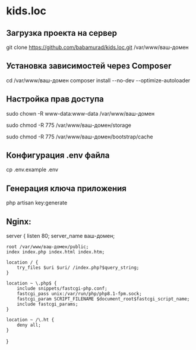# kids.loc

## Загрузка проекта на сервер
git clone https://github.com/babamurad/kids.loc.git /var/www/ваш-домен

## Установка зависимостей через Composer
cd /var/www/ваш-домен
composer install --no-dev --optimize-autoloader

## Настройка прав доступа
sudo chown -R www-data:www-data /var/www/ваш-домен  

sudo chmod -R 775 /var/www/ваш-домен/storage  

sudo chmod -R 775 /var/www/ваш-домен/bootstrap/cache  


## Конфигурация .env файла
cp .env.example .env

## Генерация ключа приложения
php artisan key:generate

## Nginx:
server {
    listen 80;
    server_name ваш-домен;

    root /var/www/ваш-домен/public;
    index index.php index.html index.htm;

    location / {
        try_files $uri $uri/ /index.php?$query_string;
    }

    location ~ \.php$ {
        include snippets/fastcgi-php.conf;
        fastcgi_pass unix:/var/run/php/php8.1-fpm.sock;
        fastcgi_param SCRIPT_FILENAME $document_root$fastcgi_script_name;
        include fastcgi_params;
    }

    location ~ /\.ht {
        deny all;
    }
}
